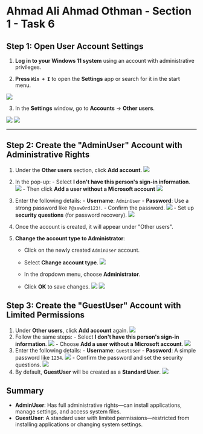 # Ahmad Ali Ahmad Othman - Section 1 - Task 6

## **Step 1: Open User Account Settings**

1. **Log in to your Windows 11 system** using an account with administrative privileges.

2. **Press `Win + I`** to open the **Settings** app or search for it in the start menu.

![](../imgs/taskSix2.png)

3. In the **Settings** window, go to **Accounts** -> **Other users**.

![](../imgs/taskSix3.png)
![](../imgs/taskSix4.png)

---

## **Step 2: Create the "AdminUser" Account with Administrative Rights**

1. Under the **Other users** section, click **Add account**.
   ![](../imgs/taskSix5.png)

2. In the pop-up: - Select **I don't have this person's sign-in information**.
   ![](../imgs/taskSix7.png) - Then click **Add a user without a Microsoft account**
   ![](../imgs/taskSix8.png)

3. Enter the following details: - **Username**: `AdminUser` - **Password**: Use a strong password like `P@ssw0rd123!`. - Confirm the password.
   ![](../imgs/taskSix9.png) - Set up **security questions** (for password recovery).
   ![](../imgs/taskSix10.png)

4. Once the account is created, it will appear under "Other users".

5. **Change the account type to Administrator**:

   - Click on the newly created `AdminUser` account.
   - Select **Change account type**.
     ![](../imgs/taskSix11.png)

   - In the dropdown menu, choose **Administrator**.
   - Click **OK** to save changes.
     ![](../imgs/taskSix12.png)
     ![](../imgs/taskSix13.png)

## **Step 3: Create the "GuestUser" Account with Limited Permissions**

1. Under **Other users**, click **Add account** again.
   ![](../imgs/taskSix14.png)
2. Follow the same steps: - Select **I don't have this person's sign-in information**.
   ![](../imgs/taskSix7.png) - Choose **Add a user without a Microsoft account**.
   ![](../imgs/taskSix8.png)
3. Enter the following details: - **Username**: `GuestUser` - **Password**: A simple password like `1234`.
   ![](../imgs/taskSix15.png) - Confirm the password and set the security questions.
   ![](../imgs/taskSix10.png)
4. By default, **GuestUser** will be created as a **Standard User**.
   ![](../imgs/taskSix16.png)

## **Summary**

- **AdminUser**: Has full administrative rights—can install applications, manage settings, and access system files.
- **GuestUser**: A standard user with limited permissions—restricted from installing applications or changing system settings.
